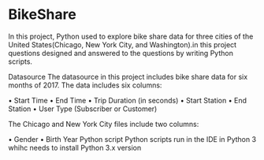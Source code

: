 # BikeShare


In this project,  Python used to explore bike share data for three cities of the United States(Chicago, New York City, and Washington).in this project questions designed and answered to the questions by writing Python scripts. 

Datasource
The datasource in this project includes bike share data for six months of 2017. 
The data includes six columns:

• Start Time
• End Time
• Trip Duration (in seconds)
• Start Station
• End Station
• User Type (Subscriber or Customer)

The Chicago and New York City files  include  two columns:

• Gender
• Birth Year
Python script
Python scripts run in the IDE in Python 3 whihc needs to install Python 3.x version 

